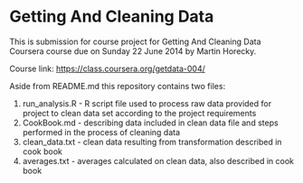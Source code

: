 Getting And Cleaning Data
=========================

This is submission for course project for Getting And Cleaning Data Coursera course due on Sunday 22 June 2014 by Martin Horecky.

Course link: https://class.coursera.org/getdata-004/

Aside from README.md this repository contains two files:

1. run_analysis.R - R script file used to process raw data provided for project to clean data set according to the project requirements
2. CookBook.md - describing data included in clean data file and steps performed in the process of cleaning data
3. clean_data.txt - clean data resulting from transformation described in cook book
4. averages.txt - averages calculated on clean data, also described in cook book
